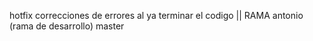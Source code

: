  hotfix
correcciones de errores al ya terminar el codigo
||
RAMA antonio (rama de desarrollo) 
master
